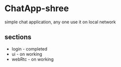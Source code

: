 # ChatApp-shree

simple chat application, any one use it on local network

## sections
* login - completed
* ui - on working
* webRtc - on working
